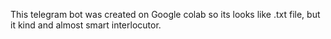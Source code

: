 This telegram bot was created on Google colab so its looks like .txt file, but it kind and almost smart interlocutor.
